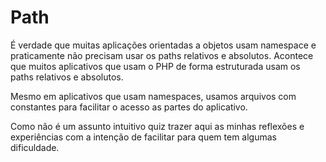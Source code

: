 # Path

É verdade que muitas aplicações orientadas a objetos usam namespace e praticamente não precisam usar os paths relativos e absolutos.
Acontece que muitos aplicativos que usam o PHP de forma estruturada usam os paths relativos e absolutos.

Mesmo em aplicativos que usam namespaces, usamos arquivos com constantes para facilitar o acesso as partes do aplicativo.

Como não é um assunto intuitivo quiz trazer aqui as minhas reflexões e experiências com a intenção de facilitar para quem tem algumas dificuldade.


